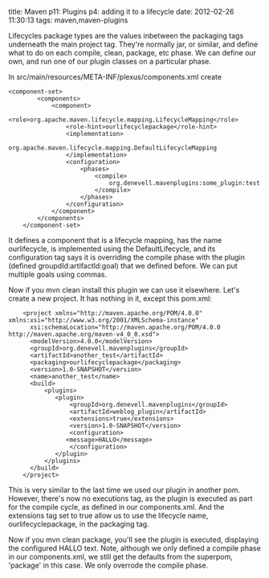 title: Maven p11: Plugins p4: adding it to a lifecycle
date: 2012-02-26 11:30:13
tags: maven,maven-plugins

Lifecycles package types are the values inbetween the packaging tags underneath the main project tag. They're normally jar, or similar, and define what to do on each compile, clean, package, etc phase. We can define our own, and run one of our plugin classes on a particular phase.

In src/main/resources/META-INF/plexus/components.xml create

  	<component-set>
			<components>
				<component>
					<role>org.apache.maven.lifecycle.mapping.LifecycleMapping</role>
					<role-hint>ourlifecyclepackage</role-hint>
					<implementation>
						org.apache.maven.lifecycle.mapping.DefaultLifecycleMapping
					</implementation>
					<configuration>
						<phases>
							<compile>
								org.denevell.mavenplugins:some_plugin:test
							</compile>
						</phases>
					</configuration>
				</component>
			</components>
		</component-set>

It defines a component that is a lifecycle mapping, has the name ourlifecycle, is implemented using the DefaultLifecycle, and its configuration tag says it is overriding the compile phase with the plugin (defined groupdId:artifactId:goal) that we defined before. We can put multiple goals using commas.

Now if you mvn clean install this plugin we can use it elsewhere. Let's create a new project. It has nothing in it, except this pom.xml:

		<project xmlns="http://maven.apache.org/POM/4.0.0" xmlns:xsi="http://www.w3.org/2001/XMLSchema-instance"
		  xsi:schemaLocation="http://maven.apache.org/POM/4.0.0 http://maven.apache.org/maven-v4_0_0.xsd">
		  <modelVersion>4.0.0</modelVersion>
		  <groupId>org.denevell.mavenplugins</groupId>
		  <artifactId>another_test</artifactId>
		  <packaging>ourlifecyclepackage</packaging>
		  <version>1.0-SNAPSHOT</version>
		  <name>another_test</name>
		  <build>
			  <plugins>
			     <plugin>
				     <groupId>org.denevell.mavenplugins</groupId>
				     <artifactId>weblog_plugin</artifactId>
				     <extensions>true</extensions>
				     <version>1.0-SNAPSHOT</version>
				     <configuration>
					<message>HALLO</message>
				     </configuration>
			     </plugin>
			  </plugins>
		  </build>
		</project>

This is very similar to the last time we used our plugin in another pom. However, there's now no executions tag, as the plugin is executed as part for the compile cycle, as defined in our components.xml. And the extensions tag set to true allow us to use the lifecycle name, ourlifecyclepackage, in the packaging tag.

Now if you mvn clean package, you'll see the plugin is executed, displaying the configured HALLO text. Note, although we only defined a compile phase in our components.xml, we still get the defaults from the superpom, 'package' in this case. We only overrode the compile phase.
